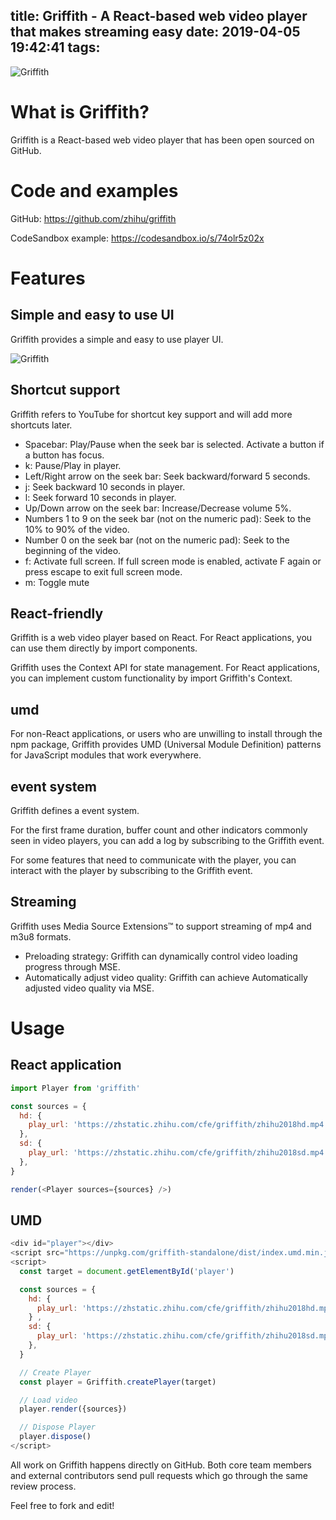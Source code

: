 title: Griffith - A React-based web video player that makes streaming easy
date: 2019-04-05 19:42:41
tags:
---

![Griffith](https://cdn-images-1.medium.com/max/1600/1*Ra5lZXCyVUufV1WUCj88Rw.jpeg)

# What is Griffith?

Griffith is a React-based web video player that has been open sourced on GitHub.

# Code and examples

GitHub: https://github.com/zhihu/griffith

CodeSandbox example: https://codesandbox.io/s/74olr5z02x

# Features
## Simple and easy to use UI
Griffith provides a simple and easy to use player UI.

![Griffith](https://zhstatic.zhihu.com/cfe/griffith/player.png)

## Shortcut support

Griffith refers to YouTube for shortcut key support and will add more shortcuts later.

- Spacebar: Play/Pause when the seek bar is selected. Activate a button if a button has focus.
- k: Pause/Play in player.
- Left/Right arrow on the seek bar: Seek backward/forward 5 seconds.
- j: Seek backward 10 seconds in player.
- l: Seek forward 10 seconds in player.
- Up/Down arrow on the seek bar: Increase/Decrease volume 5%.
- Numbers 1 to 9 on the seek bar (not on the numeric pad): Seek to the 10% to 90% of the video.
- Number 0 on the seek bar (not on the numeric pad): Seek to the beginning of the video.
- f: Activate full screen. If full screen mode is enabled, activate F again or press escape to exit full screen mode.
- m: Toggle mute

## React-friendly

Griffith is a web video player based on React. For React applications, you can use them directly by import components.

Griffith uses the Context API for state management. For React applications, you can implement custom functionality by import Griffith's Context.

## umd

For non-React applications, or users who are unwilling to install through the npm package, Griffith provides UMD (Universal Module Definition) patterns for JavaScript modules that work everywhere.

## event system

Griffith defines a event system.

For the first frame duration, buffer count and other indicators commonly seen in video players, you can add a log by subscribing to the Griffith event.

For some features that need to communicate with the player, you can interact with the player by subscribing to the Griffith event.

## Streaming

Griffith uses Media Source Extensions™ to support streaming of mp4 and m3u8 formats.

- Preloading strategy: Griffith can dynamically control video loading progress through MSE.
- Automatically adjust video quality: Griffith can achieve Automatically adjusted video quality via MSE.

# Usage

## React application

```js
import Player from 'griffith'

const sources = {
  hd: {
    play_url: 'https://zhstatic.zhihu.com/cfe/griffith/zhihu2018hd.mp4',
  },
  sd: {
    play_url: 'https://zhstatic.zhihu.com/cfe/griffith/zhihu2018sd.mp4',
  },
}

render(<Player sources={sources} />)
```

## UMD
```js
<div id="player"></div>
<script src="https://unpkg.com/griffith-standalone/dist/index.umd.min.js"></script>
<script>
  const target = document.getElementById('player')

  const sources = {
    hd: {
      play_url: 'https://zhstatic.zhihu.com/cfe/griffith/zhihu2018hd.mp4',
    } ,
    sd: {
      play_url: 'https://zhstatic.zhihu.com/cfe/griffith/zhihu2018sd.mp4',
    },
  }

  // Create Player
  const player = Griffith.createPlayer(target)

  // Load video
  player.render({sources})

  // Dispose Player
  player.dispose()
</script>
```

All work on Griffith happens directly on GitHub. Both core team members and external contributors send pull requests which go through the same review process.

Feel free to fork and edit!
